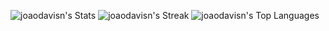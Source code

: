 ![joaodavisn's Stats](https://github-readme-stats.vercel.app/api?username=joaodavisn&theme=highcontrast&show_icons=true&hide_border=false&count_private=true)
![joaodavisn's Streak](https://github-readme-streak-stats.herokuapp.com/?user=joaodavisn&theme=highcontrast&hide_border=false)
![joaodavisn's Top Languages](https://github-readme-stats.vercel.app/api/top-langs/?username=joaodavisn&theme=highcontrast&show_icons=true&hide_border=false&layout=compact)
